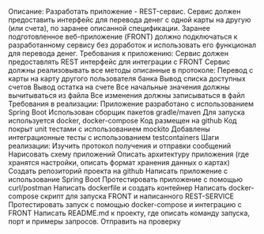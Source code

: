 Описание:
Разработать приложение - REST-сервис. Сервис должен предоставить интерфейс для перевода денег с одной карты на другую (или счета), по заранее описанной спецификации. Заранее подготовленное веб-приложение (FRONT) должно подключаться к разработанному сервису без доработок и использовать его функционал для перевода денег.
Требования к приложению:
Сервис должен предоставлять REST интерфейс для интеграции с FRONT
Сервис должны реализовывать все методы описанные в протоколе:
Перевод с карты на карту другого пользователя банка
Вывод списка доступных счетов
Вывод остатка на счете
Все начальные значения должны вычитываться из файла
Все изменения должны записываться в файл
Требования в реализации:
Приложение разработано с использованием Spring Boot
Использован сборщик пакетов gradle/maven
Для запуска используется docker, docker-compose
Код размещен на github
Код покрыт unit тестами с использованием mockito
Добавлены интеграционные тесты с использованием testcontainers
Шаги реализации:
Изучить протокол получения и отправки сообщений
Нарисовать схему приложений
Описать архитектуру приложения (где хранятся настройки, описать формат хранения данных о картах)
Создать репозиторий проекта на github
Написать приложение с использование Spring Boot
Протестировать приложение с помощью curl/postman
Написать dockerfile и создать контейнер
Написать docker-compose скрипт для запуска FRONT и написанного REST-SERVICE
Протестировать запуск с помощью docker-compose и интеграцию с FRONT
Написать README.md к проекту, где описать команду запуска, порт и примеры запросов.
Отправить на проверку
